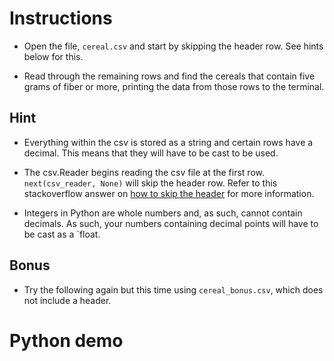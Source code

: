 # Instructions

* Open the file, `cereal.csv` and start by skipping the header row. See hints below for this.

* Read through the remaining rows and find the cereals that contain five grams of fiber or more, printing the data from those rows to the terminal.

## Hint

* Everything within the csv is stored as a string and certain rows have a decimal. This means that they will have to be cast to be used.

* The csv.Reader begins reading the csv file at the first row. `next(csv_reader, None)` will skip the header row. Refer to this stackoverflow answer on [how to skip the header](https://stackoverflow.com/a/14257599) for more information.

* Integers in Python are whole numbers and, as such, cannot contain decimals. As such, your numbers containing decimal points will have to be cast as a `float.

## Bonus

* Try the following again but this time using `cereal_bonus.csv`, which does not include a header.
# Python demo
